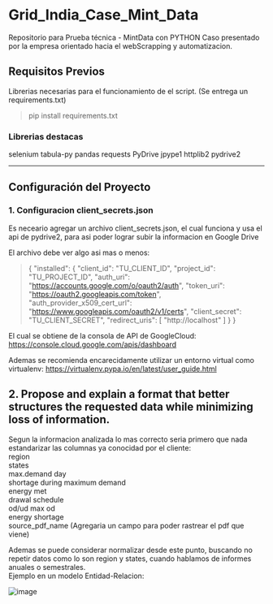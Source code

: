 # Grid_India_Case_Mint_Data

Repositorio para Prueba técnica - MintData con PYTHON
Caso presentado por la empresa orientado hacia el webScrapping y automatizacion.

## Requisitos Previos
  Librerias necesarias para el funcionamiento de el script. (Se entrega un requirements.txt)
> pip install requirements.txt
### Librerias destacas
selenium
tabula-py
pandas
requests
PyDrive
jpype1
httplib2
pydrive2
  
--- 
  
## Configuración del Proyecto
### 1. Configuracion client_secrets.json
Es neceario agregar un archivo client_secrets.json, el cual funciona y usa el api de pydrive2, para asi poder lograr subir la informacion en Google Drive

El archivo debe ver algo asi mas o menos:
>{
>"installed": {
>"client_id": "TU_CLIENT_ID",
>"project_id": "TU_PROJECT_ID",
>"auth_uri": "https://accounts.google.com/o/oauth2/auth",
>"token_uri": "https://oauth2.googleapis.com/token",
>"auth_provider_x509_cert_url": "https://www.googleapis.com/oauth2/v1/certs",
>"client_secret": "TU_CLIENT_SECRET",
>"redirect_uris": [
>"http://localhost"
>]
>}
>}

El cual se obtiene de la consola de API de GoogleCloud: https://console.cloud.google.com/apis/dashboard

Ademas se recomienda encarecidamente utilizar un entorno virtual como virtualenv: https://virtualenv.pypa.io/en/latest/user_guide.html

## 2. Propose and explain a format that better structures the requested data while minimizing loss of information.
Segun la informacion analizada lo mas correcto seria primero que nada estandarizar las columnas ya conocidad por el cliente:  
region  
states  
max.demand day  
shortage during maximum demand  
energy met  
drawal schedule  
od/ud 
max od  
energy shortage  
source_pdf_name (Agregaria un campo para poder rastrear el pdf que viene)  

Ademas se puede considerar normalizar desde este punto, buscando no repetir datos como lo son region y states, cuando hablamos de informes anuales o semestrales.  
Ejemplo en un modelo Entidad-Relacion:

![image](https://github.com/user-attachments/assets/a76558ed-3941-4990-b1b4-a5496446f2ce)




